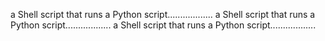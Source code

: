 a Shell script that runs a Python script..................
a Shell script that runs a Python script..................
a Shell script that runs a Python script..................

